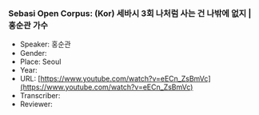 ### Sebasi Open Corpus: (Kor) 세바시 3회 나처럼 사는 건 나밖에 없지 | 홍순관 가수

- Speaker: 홍순관
- Gender: 
- Place: Seoul
- Year: 
- URL: [https://www.youtube.com/watch?v=eECn_ZsBmVc](https://www.youtube.com/watch?v=eECn_ZsBmVc)
- Transcriber: 
- Reviewer: 


